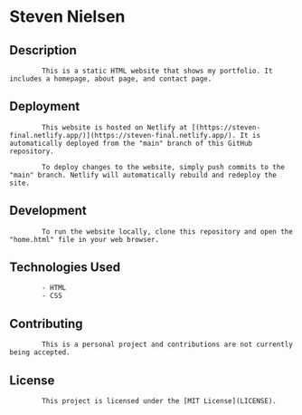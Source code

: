 # Steven Nielsen

## Description

            This is a static HTML website that shows my portfolio. It includes a homepage, about page, and contact page.

## Deployment

            This website is hosted on Netlify at [(https://steven-final.netlify.app/)](https://steven-final.netlify.app/). It is automatically deployed from the "main" branch of this GitHub repository.

            To deploy changes to the website, simply push commits to the "main" branch. Netlify will automatically rebuild and redeploy the site.

## Development

            To run the website locally, clone this repository and open the "home.html" file in your web browser.

## Technologies Used

            - HTML
            - CSS

## Contributing

            This is a personal project and contributions are not currently being accepted.

## License

            This project is licensed under the [MIT License](LICENSE).